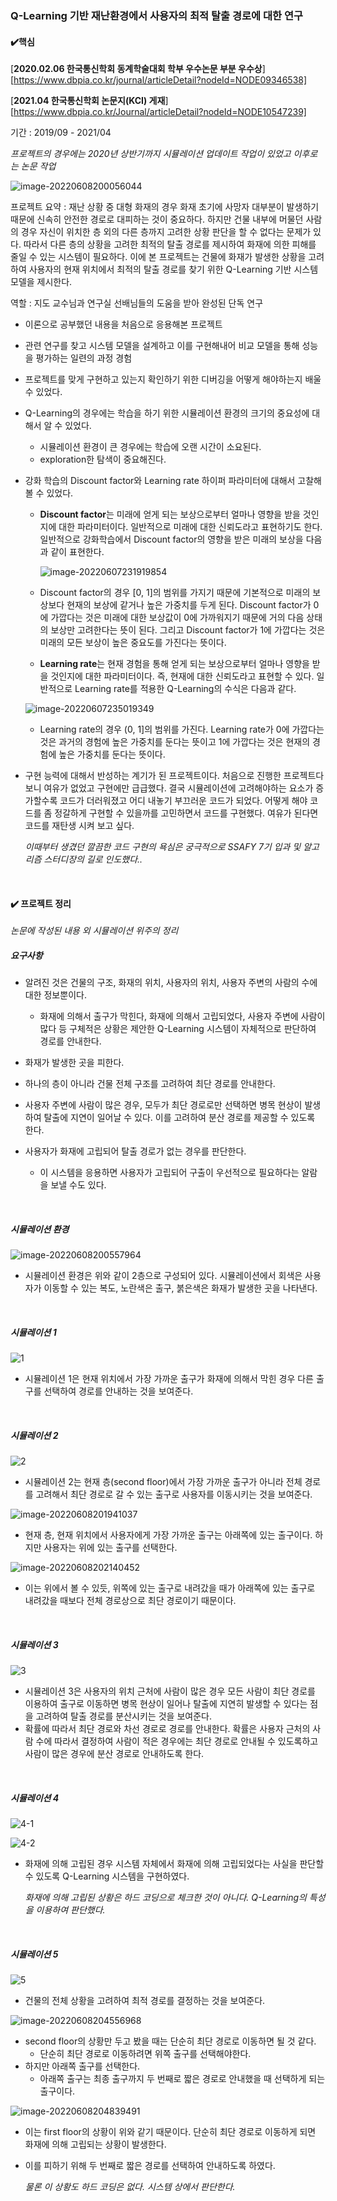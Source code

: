 ### Q-Learning 기반 재난환경에서 사용자의 최적 탈출 경로에 대한 연구

#### :heavy_check_mark:핵심  

[**2020.02.06 한국통신학회 동계학술대회 학부 우수논문 부분 우수상**][https://www.dbpia.co.kr/journal/articleDetail?nodeId=NODE09346538]  

[**2021.04 한국통신학회 논문지(KCI) 게재**][https://www.dbpia.co.kr/Journal/articleDetail?nodeId=NODE10547239]  

기간 : 2019/09 - 2021/04    

*프로젝트의 경우에는 2020년 상반기까지 시뮬레이션 업데이트 작업이 있었고 이후로는 논문 작업*  

![image-20220608200056044](README.assets/image-20220608200056044.png)  

프로젝트 요약 : 재난 상황 중 대형 화재의 경우 화재 초기에 사망자 대부분이 발생하기 때문에 신속히 안전한 경로로 대피하는 것이 중요하다. 하지만 건물 내부에 머물던 사람의 경우 자신이 위치한 층 외의 다른 층까지 고려한 상황 판단을 할 수 없다는 문제가 있다. 따라서 다른 층의 상황을 고려한 최적의 탈출 경로를 제시하여 화재에 의한 피해를 줄일 수 있는 시스템이 필요하다. 이에 본 프로젝트는 건물에 화재가 발생한 상황을 고려하여 사용자의 현재 위치에서 최적의 탈출 경로를 찾기 위한 Q-Learning 기반 시스템 모델을 제시한다. 

역할 : 지도 교수님과 연구실 선배님들의 도움을 받아 완성된 단독 연구

* 이론으로 공부했던 내용을 처음으로 응용해본 프로젝트  

* 관련 연구를 찾고 시스템 모델을 설계하고 이를 구현해내어 비교 모델을 통해 성능을 평가하는 일련의 과정 경험  

* 프로젝트를 맞게 구현하고 있는지 확인하기 위한 디버깅을 어떻게 해야하는지 배울 수 있었다.  

* Q-Learning의 경우에는 학습을 하기 위한 시뮬레이션 환경의 크기의 중요성에 대해서 알 수 있었다.  

  * 시뮬레이션 환경이 큰 경우에는 학습에 오랜 시간이 소요된다.  
  * exploration한 탐색이 중요해진다.  

* 강화 학습의 Discount factor와 Learning rate 하이퍼 파라미터에 대해서 고찰해볼 수 있었다.  

  * **Discount factor**는 미래에 얻게 되는 보상으로부터 얼마나 영향을 받을 것인지에 대한 파라미터이다. 일반적으로 미래에 대한 신뢰도라고 표현하기도 한다. 일반적으로 강화학습에서 Discount factor의 영향을 받은 미래의 보상을 다음과 같이 표현한다.  

    ![image-20220607231919854](README.assets/image-20220607231919854.png)  

  * Discount factor의 경우 [0, 1]의 범위를 가지기 때문에 기본적으로 미래의 보상보다 현재의 보상에 같거나 높은 가중치를 두게 된다. Discount factor가 0에 가깝다는 것은 미래에 대한 보상값이 0에 가까워지기 때문에 거의 다음 상태의 보상만 고려한다는 뜻이 된다. 그리고 Discount factor가 1에 가깝다는 것은 미래의 모든 보상이 높은 중요도를 가진다는 뜻이다.  

  * **Learning rate**는 현재 경험을 통해 얻게 되는 보상으로부터 얼마나 영향을 받을 것인지에 대한 파라미터이다. 즉, 현재에 대한 신뢰도라고 표현할 수 있다. 일반적으로 Learning rate를 적용한 Q-Learning의 수식은 다음과 같다.  

  ![image-20220607235019349](README.assets/image-20220607235019349.png)  
  
  * Learning rate의 경우 (0, 1]의 범위를 가진다. Learning rate가 0에 가깝다는 것은 과거의 경험에 높은 가중치를 둔다는 뜻이고 1에 가깝다는 것은 현재의 경험에 높은 가중치를 둔다는 뜻이다.   
  
* 구현 능력에 대해서 반성하는 계기가 된 프로젝트이다. 처음으로 진행한 프로젝트다 보니 여유가 없었고 구현에만 급급했다. 결국 시뮬레이션에 고려해야하는 요소가 증가할수록 코드가 더러워졌고 어디 내놓기 부끄러운 코드가 되었다. 어떻게 해야 코드를 좀 정갈하게 구현할 수 있을까를 고민하면서 코드를 구현했다. 여유가 된다면 코드를 재탄생 시켜 보고 싶다.

  *이때부터 생겼던 깔끔한 코드 구현의 욕심은 궁극적으로 SSAFY 7기 입과 및 알고리즘 스터디장의 길로 인도했다..*

<br>

#### :heavy_check_mark: 프로젝트 정리  

*논문에 작성된 내용 외 시뮬레이션 위주의 정리*  

##### 요구사항  

* 알려진 것은 건물의 구조, 화재의 위치, 사용자의 위치, 사용자 주변의 사람의 수에 대한 정보뿐이다.  
  * 화재에 의해서 출구가 막힌다, 화재에 의해서 고립되었다, 사용자 주변에 사람이 많다 등 구체적은 상황은 제안한 Q-Learning 시스템이 자체적으로 판단하여 경로를 안내한다.  

* 화재가 발생한 곳을 피한다.  
* 하나의 층이 아니라 건물 전체 구조를 고려하여 최단 경로를 안내한다.  
* 사용자 주변에 사람이 많은 경우, 모두가 최단 경로로만 선택하면 병목 현상이 발생하여 탈출에 지연이 일어날 수 있다. 이를 고려하여 분산 경로를 제공할 수 있도록 한다.  
* 사용자가 화재에 고립되어 탈출 경로가 없는 경우를 판단한다.  
  * 이 시스템을 응용하면 사용자가 고립되어 구출이 우선적으로 필요하다는 알람을 보낼 수도 있다.  

<br>

##### 시뮬레이션 환경  

![image-20220608200557964](README.assets/image-20220608200557964.png)  

* 시뮬레이션 환경은 위와 같이 2층으로 구성되어 있다. 시뮬레이션에서 회색은 사용자가 이동할 수 있는 복도, 노란색은 출구, 붉은색은 화재가 발생한 곳을 나타낸다.  

<br>

##### 시뮬레이션 1  

![1](README.assets/1.gif)  

* 시뮬레이션 1은 현재 위치에서 가장 가까운 출구가 화재에 의해서 막힌 경우 다른 출구를 선택하여 경로를 안내하는 것을 보여준다.  

<br>

##### 시뮬레이션 2  

![2](README.assets/2.gif)  

* 시뮬레이션 2는 현재 층(second floor)에서 가장 가까운 출구가 아니라 전체 경로를 고려해서 최단 경로로 갈 수 있는 출구로 사용자를 이동시키는 것을 보여준다.  

![image-20220608201941037](README.assets/image-20220608201941037.png)  

*  현재 층, 현재 위치에서 사용자에게 가장 가까운 출구는 아래쪽에 있는 출구이다. 하지만 사용자는 위에 있는 출구를 선택한다.  

![image-20220608202140452](README.assets/image-20220608202140452.png)  

* 이는 위에서 볼 수 있듯, 위쪽에 있는 출구로 내려갔을 때가 아래쪽에 있는 출구로 내려갔을 때보다 전체 경로상으로 최단 경로이기 때문이다.   

<br>

##### 시뮬레이션 3  

![3](README.assets/3.gif)  

* 시뮬레이션 3은 사용자의 위치 근처에 사람이 많은 경우 모든 사람이 최단 경로를 이용하여 출구로 이동하면 병목 현상이 일어나 탈출에 지연히 발생할 수 있다는 점을 고려하여 탈출 경로를 분산시키는 것을 보여준다.  
* 확률에 따라서 최단 경로와 차선 경로로 경로를 안내한다. 확률은 사용자 근처의 사람 수에 따라서 결정하여 사람이 적은 경우에는 최단 경로로 안내될 수 있도록하고 사람이 많은 경우에 분산 경로로 안내하도록 한다.  

<br>

##### 시뮬레이션 4  

![4-1](README.assets/4-1.PNG)  

![4-2](README.assets/4-2.PNG)  

* 화재에 의해 고립된 경우 시스템 자체에서 화재에 의해 고립되었다는 사실을 판단할 수 있도록 Q-Learning 시스템을 구현하였다.  

  *화재에 의해 고립된 상황은 하드 코딩으로 체크한 것이 아니다. Q-Learning의 특성을 이용하여 판단했다.*  

<br>

##### 시뮬레이션 5  

![5](README.assets/5.gif)  

* 건물의 전체 상황을 고려하여 최적 경로를 결정하는 것을 보여준다.  

![image-20220608204556968](README.assets/image-20220608204556968.png)  

* second floor의 상황만 두고 봤을 때는 단순히 최단 경로로 이동하면 될 것 같다.  
  * 단순히 최단 경로로 이동하려면 위쪽 출구를 선택해야한다.  
* 하지만 아래쪽 출구를 선택한다.  
  * 아래쪽 출구는 최종 출구까지 두 번째로 짧은 경로로 안내했을 때 선택하게 되는 출구이다.  

![image-20220608204839491](README.assets/image-20220608204839491.png)  

* 이는 first floor의 상황이 위와 같기 때문이다. 단순히 최단 경로로 이동하게 되면 화재에 의해 고립되는 상황이 발생한다.  

* 이를 피하기 위해 두 번째로 짧은 경로를 선택하여 안내하도록 하였다.  

  *물론 이 상황도 하드 코딩은 없다. 시스템 상에서 판단한다.*  
